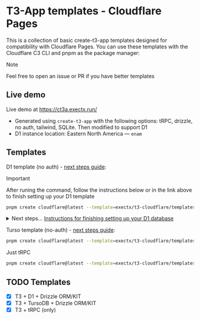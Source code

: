 # T3-App templates - Cloudflare Pages

This is a collection of basic create-t3-app templates designed for compatibility with Cloudflare Pages. You can use these templates with the Cloudflare C3 CLI and pnpm as the package manager:

> [!NOTE]
> Feel free to open an issue or PR if you have better templates

## Live demo

Live demo at https://ct3a.exectx.run/

- Generated using `create-t3-app` with the following options: tRPC, drizzle, no auth, tailwind, SQLite. Then modified to support D1
- D1 instance location: Eastern North America — `enam`

## Templates

D1 template (no auth) - [next steps guide](./templates/d1/README.md):

> [!IMPORTANT]
> After runing the command, follow the instructions below or in the link above to finish setting up your D1 template

```sh
pnpm create cloudflare@latest --template=exectx/t3-cloudflare/templates/d1
```

<details>
<summary>Next steps... <ins>Instructions for finishing setting up your D1 database</ins></summary>

Run the following command to create a D1 Database, then update the `database_id` in `wrangler.toml`. (Cloudflare's D1 [guide](https://developers.cloudflare.com/d1/get-started/))

```sh
pnpx wrangler d1 create <DATABASE-NAME>
```

### 1. Set Up Database and Run Migrations

> Running drizzle-kit commands for remote databases requires valid cloudflare environment variables ([guide](#3-configure-cloudflare-environment-variables-optional))

Once you have updated your `wrangler.toml` with the correct `database_id`, follow the instructions below.

<details>
  <summary>Using Wrangler for <code>local</code> database</summary>

```sh
pnpm db:generate
pnpm d1:migrate:local
pnpm dev # or pnpm preview
```

</details>

<details>
  <summary>Using Wrangler for <code>remote</code> database</summary>
  
  ```sh
  pnpm db:generate
  pnpm d1:migrate:remote
  pnpm dev # or pnpm preview
  ```
</details>

<details>
  <summary>Using Drizzle-Kit for <code>local</code> database</summary>
  
  #### Using Migrations
  ```sh
  pnpm db:generate
  pnpm db:migrate:local
  pnpm dev # or pnpm preview
  ```

#### Pushing Schema Changes

```sh
pnpm db:push:local
pnpm dev # or pnpm preview
```

</details>

<details>
  <summary>Using Drizzle-Kit for <code>remote</code> database <strong>requires Cloudflare environment variables</strong></summary> 
  
  #### Using Migrations
  ```sh
  pnpm db:generate
  pnpm db:migrate
  pnpm dev # or pnpm preview
  ```

#### Pushing Schema Changes

```sh
pnpm db:push
pnpm dev # or pnpm preview
```

</details>

### 2. Deployment

To deploy to Cloudflare, you can connect your application via cloudflare dashboard (GitHub integration) or run `pnpm deploy`. follow [Cloudflare's Next.js guide](https://developers.cloudflare.com/pages/framework-guides/nextjs/ssr/get-started/#6-deploy-to-cloudflare-pages).

### 3. Configure Cloudflare Environment Variables (Optional)

You can run migrations using `wrangler d1 migrations ...`, but if you want to use `drizzle-kit` instead, you need to configure your environment variables.

```sh
cp .dev.vars.example .dev.vars
```

You can find `CLOUDFLARE_ACCOUNT_ID`, `CLOUDFLARE_DATABASE_ID`, and `CLOUDFLARE_TOKEN` in the Cloudflare dashboard:

- To get `CLOUDFLARE_ACCOUNT_ID`, go to Workers & Pages -> Overview -> copy Account ID from the right sidebar.
- To get `CLOUDFLARE_DATABASE_ID`, open the D1 database you want to connect to and copy the Database ID.
- To get `CLOUDFLARE_TOKEN`, go to My Profile -> API Tokens and create a token with D1 edit permissions.

Now you can run Drizzle-Kit remote commands such as `db:push`, `db:migrate`, `db:studio`, etc.

</details>

Turso template (no-auth) - [next steps guide](./templates/turso/README.md):

```sh
pnpm create cloudflare@latest --template=exectx/t3-cloudflare/templates/turso
```

Just tRPC

```sh
pnpm create cloudflare@latest --template=exectx/t3-cloudflare/templates/trpc
```

## TODO Templates

- [x] T3 + D1 + Drizzle ORM/KIT
- [x] T3 + TursoDB + Drizzle ORM/KIT
- [x] T3 + tRPC (only)
